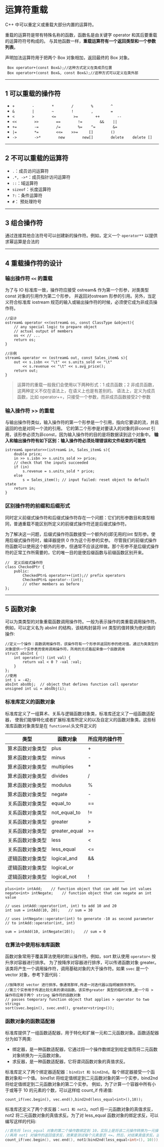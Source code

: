 # 运算符重载

C++ 中可以重定义或重载大部分内置的运算符。
 
重载的运算符是带有特殊名称的函数，函数名是由关键字 operator 和其后要重载的运算符符号构成的。
与其他函数一样，**重载运算符有一个返回类型和一个参数列表**。
 
声明加法运算符用于把两个 Box 对象相加，返回最终的 Box 对象。
 
```
 Box operator+(const Box&);//这种方式定义在类成员位置
 Box operator+(const Box&, const Box&);//这种方式可以定义在类外部
```

---
## 1 可以重载的操作符

- `+        -        *        /        %        ^`
- `&        |        ~        !        ,        =`
- `<        >        <=        >=        ++        --`
- `<<        >>        ==        !=        &&    ||`
- `+=        -=        /=        %=    ^=        &=`
- `|=        *=        <<=    >>=     []        ()`
- `->        ->*        new        new[]        delete    delete []`
 
 
 ---
## 2 不可以重载的运算符
 
- `.`：成员访问运算符
- `.*, ->*`：成员指针访问运算符
- `::`：域运算符
- `sizeof`：长度运算符
- `?:`：条件运算符
- `#`： 预处理符号

---
## 3 组合操作符

通过连接其他合法符号可以创建新的操作符。例如，定义一个 `operator**` 以提供求幂运算是合法的

---
## 4 重载操作符的设计

### 输出操作符 `<<` 的重载

为了与 IO 标准库一致，操作符应接受 ostream& 作为第一个形参，对类类型 const 对象的引用作为第二个形参，
并返回对ostream 形参的引用。另外，当定义符合标准库 iostream 规范的输入或输出操作符的时候，必须使它成为非成员操作符。

```
//设计
ostream& operator <<(ostream& os, const ClassType &object){
    // any special logic to prepare object
    // actual output of members
    os << // ...
    return os;
}

//示例
stream& operator << (ostream& out, const Sales_item& s){
    out << s.isbn << "\t" << s.units_sold << "\t"
        << s.revenue << "\t" << s.avg_price();
    return out;
}
```

>运算符的重载一般我们会使用以下两种形式：1 成员函数；2 非成员函数，这两种定义不仅在语法上，在语义上也是有差别的。
>语法上，定义为成员函数，比如 operator+=，只接受一个参数，而非成员函数接受2个参数

### 输入操作符 >> 的重载

与输出操作符类似，输入操作符的第一个形参是一个引用，指向它要读的流，并且返回的也是对同一个流的引用。
它的第二个形参是对要读入的对象的非const 引用，该形参必须为非const，因为输入操作符的目的是将数据读到这个对象中。
**输入和输出操作符有如下区别：输入操作符必须处理错误和文件结束的可能性**

```
istream& operator>>(istream& in, Sales_item& s){
    double price;
    in >> s.isbn >> s.units_sold >> price;
    // check that the inputs succeeded
    if (in)
        s.revenue = s.units_sold * price;
    else
        s = Sales_item(); // input failed: reset object to default state
    return in;
}
```

### 区别操作符的前缀和后缀形式

同时定义前缀式操作符和后缀式操作符存在一个问题：它们的形参数目和类型相同，普通重载不能区别所定义的前缀式操作符还是后缀式操作符。

为了解决这一问题，后缀式操作符函数接受一个额外的(即无用的)int 型形参。使用后缀式操作符时，编译器提供 0 作为这个形参的实参。
尽管我们的前缀式操作符函数可以使用这个额外的形参，但通常不应该这样做。那个形参不是后缀式操作符的正常工作所需要的，它的唯一目的是使后缀函数与前缀函数区别开来。

```
//  定义后缀式操作符
class CheckedPtr {
    public:
        CheckedPtr& operator++(int);// prefix operators
        CheckedPtr& operator--(int);
        // other members as before
};
```

---
## 5 函数对象

可以为类类型的对象重载函数调用操作符。一般为表示操作的类重载调用操作符。例如，可以定义名为 absInt 的结构，该结构封装将 int 类型的值转换为绝对值的操作:

```
//定义一个操作：函数调用操作符，该操作符有一个形参并返回形参的绝对值。通过为类类型的对象提供一个实参表而使用调用操作符，所用的方式看起来像一个函数调用
struct absInt {
    int operator() (int val) {
        return val < 0 ? -val :val;
    }
};
//使用
int i = -42;
absInt absObj;  // object that defines function call operator
unsigned int ui = absObj(i);  
```

### 标准库定义的函数对象

标准库定义了一组算术、关系与逻辑函数对象类，标准库还定义了一组函数适配器，
使我们能够特化或者扩展标准库所定义的以及自定义的函数对象类。这些标准库函数对象类型是在 `functional`头文件定义的

类型    | 函数对象    | 所应用的操作符
--- | ---|---
算术函数对象类型|    plus<Type>     | + 
算术函数对象类型 | minus<Type>     | -
算术函数对象类型 | multiplies<Type> | *
算术函数对象类型 | divides<Type>     | /
算术函数对象类型 | modulus<Type> | %
算术函数对象类型 | negate<Type>     | -
关系函数对象类型     | equal_to<Type>     | ==
关系函数对象类型| not_equal_to<Type>     | !=
关系函数对象类型| greater<Type>     | >
关系函数对象类型| greater_equal<Type>     | >=
关系函数对象类型| less<Type>     | <
关系函数对象类型| less_equal<Type> | <=
逻辑函数对象类型 | logical_and<Type>     | &&
逻辑函数对象类型 | logical_or<Type>     | |
逻辑函数对象类型| logical_not<Type>     | !



```
plus<int> intAdd;    // function object that can add two int values
negate<int> intNegate;    // function object that can negate an int value

// uses intAdd::operator(int, int) to add 10 and 20
int sum = intAdd(10, 20);    // sum = 30

// uses intNegate::operator(int) to generate -10 as second parameter
// to intAdd::operator(int, int)

sum = intAdd(10, intNegate(10));    // sum = 0
```

### 在算法中使用标准库函数

函数对象常用于覆盖算法使用的默认操作符。例如，sort 默认使用 `operator<` 按升序对容器进行排序。
为了按降序对容器进行排序，可以传递函数对象 greater。
该类将产生一个调用操作符，调用基础对象的大于操作符。如果 `svec` 是一个 vector 对象，参考下面代码：
```
//按降序对 vector 进行排序。像通常那样,传递一对迭代器以指明被排序序列。
//第三个实参用于传递比较元素的谓词函数。该实参greater 类型的临时对象,是一个将 > 操作符应用于两个 string 操作符的函数对象
// passes temporary function object that applies > operator to two
strings
sort(svec.begin(), svec.end(), greater<string>());
```

### 函数对象的函数适配器

标准库提供了一组函数适配器，用于特化和扩展一元和二元函数对象。函数适配器分为如下两类:

- 绑定器，是一种函数适配器，它通过将一个操作数绑定到给定值而将二元函数对象转换为一元函数对象。
- 求反器，是一种函数适配器，它将谓词函数对象的真值求反。

标准库定义了两个绑定器适配器：`bind1st 和 bind2nd`。每个绑定器接受一个函数对象和一个值。
bind1st 将给定值绑定到二元函数对象的第一个实参，bind2nd 将给定值绑定到二元函数对象的第二个实参。
例如，为了计算一个容器中所有小于或等于 10 的元素的个数，可以这样给 count_if 传递值:

```
count_if(vec.begin(), vec.end(),bind2nd(less_equal<int>(),10));
```

标准库还定义了两个求反器：`not1 和 not2`。not1 将一元函数对象的真值求反，not2 将二元函数对象的真值求反。为了对 less_equal 函数对象的绑定求反，可以编写这样的代码:

```cpp
//首先将 less_equal 对象的第二个操作数绑定到 10，实际上是将该二元操作转换为一元操作。
//再用 not1 对操作的返回值求反，效果是测试每个元素是否 <=。然后，对结果真值求反。这个 count_if 调用的效果是对不 <= 10 的那些元素进行计数。
count_if(vec.begin(), vec.end(), not1(bind2nd(less_equal<int>(), 10)));
```